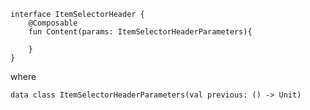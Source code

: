 ```koltin 
interface ItemSelectorHeader {
    @Composable
    fun Content(params: ItemSelectorHeaderParameters){
        
    }
}
```
where

```koltin 
data class ItemSelectorHeaderParameters(val previous: () -> Unit)
```